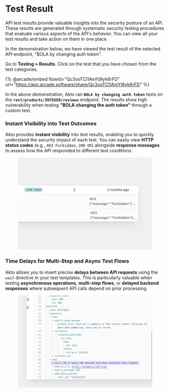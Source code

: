 # Test Result

API test results provide valuable insights into the security posture of an API. These results are generated through systematic security testing procedures that evaluate various aspects of the API's behavior. You can view all your test results and take action on them in one place.

In the demonstration below, we have viewed the test result of the selected API endpoint, "BOLA by changing auth token".&#x20;

Go to **Testing > Results**. Click on the test that you have chosen from the test categories.

{% @arcade/embed flowId="Qc3ooTCl1AmYj9yk6rFD" url="https://app.arcade.software/share/Qc3ooTCl1AmYj9yk6rFD" %}

In the above demonstration, Akto ran **`BOLA by changing auth token`** tests on the **`rest/products/INTEGER/reviews`** endpoint. The results show high vulnerability when testing **"BOLA changing the auth token"** through a custom test.

### Instant Visibility into Test Outcomes

Akto provides **instant visibility** into test results, enabling you to quickly understand the security impact of each test. You can easily view **HTTP status codes** (e.g., `403 Forbidden`, `200 OK`) alongside **response messages** to assess how the API responded to different test conditions.&#x20;

<figure><img src="../../.gitbook/assets/image (1).png" alt=""><figcaption></figcaption></figure>

### Time Delays for Multi-Step and Async Test Flows

Akto allows you to insert precise **delays between API requests** using the `wait` directive in your test templates. This is particularly valuable when testing **asynchronous operations**, **multi-step flows**, or **delayed backend responses** where subsequent API calls depend on prior processing.

<figure><img src="../../.gitbook/assets/image (118).png" alt=""><figcaption></figcaption></figure>
